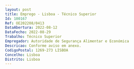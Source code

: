 ```yaml
--- 
layout: post
title: Emprego - Lisboa - Técnico Superior
Id: 100167
Ref: OE202208/0413
DataAbertura: 2022-08-12
DataFecho: 2022-08-29
Trabalho: Técnico Superior
Empregador: Autoridade de Segurança Alimentar e Económica
Descricao: Conforme aviso em anexo.
CodigoPostal: 1269-273 LISBOA
Concelho: Lisboa
Distrito: Lisboa
--- 
```

